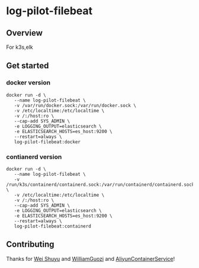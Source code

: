 # log-pilot-filebeat

## Overview

For k3s,elk

## Get started

### docker version
```buildoutcfg
docker run -d \
   --name log-pilot-filebeat \
   -v /var/run/docker.sock:/var/run/docker.sock \
   -v /etc/localtime:/etc/localtime \
   -v /:/host:ro \
   --cap-add SYS_ADMIN \
   -e LOGGING_OUTPUT=elasticsearch \
   -e ELASTICSEARCH_HOSTS=es_host:9200 \
   --restart=always \
   log-pilot-filebeat:docker
```

### contianerd version
```buildoutcfg
docker run -d \
   --name log-pilot-filebeat \
   -v /run/k3s/containerd/containerd.sock:/var/run/containerd/containerd.sock \
   -v /etc/localtime:/etc/localtime \
   -v /:/host:ro \
   --cap-add SYS_ADMIN \
   -e LOGGING_OUTPUT=elasticsearch \
   -e ELASTICSEARCH_HOSTS=es_host:9200 \
   --restart=always \
   log-pilot-filebeat:containerd
```


## Contributing

Thanks for [Wei Shuyu](https://github.com/wsy2220/log-pilot/tree/containerd) and [WilliamGuozi](https://github.com/WilliamGuozi/log-pilot-filebeat) and [AliyunContainerService](https://github.com/AliyunContainerService/log-pilot)!
